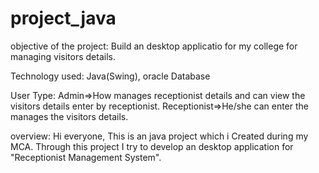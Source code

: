 # project_java
objective of the project:
    Build an desktop applicatio for my college for managing visitors details.
    
Technology used:
    Java(Swing), oracle Database
    
User Type:
    Admin=>How manages receptionist details and can view the visitors details enter by receptionist.
    Receptionist=>He/she can enter the manages the visitors details.
    
overview:
    Hi everyone,
    This is an java project which i Created during my MCA.
    Through this project I try to develop an desktop application for "Receptionist Management System".
